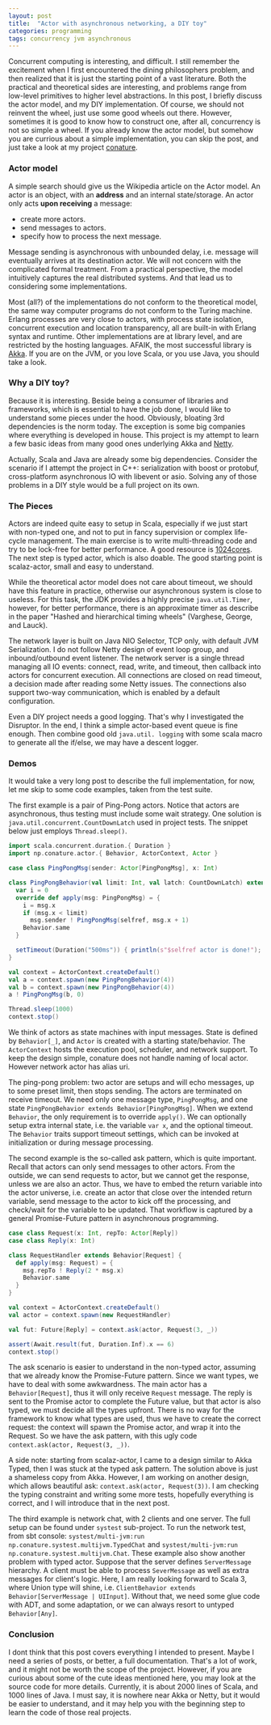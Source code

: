 ```yaml
---
layout: post
title:  "Actor with asynchronous networking, a DIY toy"
categories: programming
tags: concurrency jvm asynchronous
---
```


Concurrent computing is interesting, and difficult. I still remember the excitement when I first
encountered the dining philosophers problem, and then realized that it is just the starting point
of a vast literature. Both the practical and theoretical sides are interesting, and problems range
from low-level primitives to higher level abstractions. In this post, I briefly discuss the actor
model, and my DIY implementation. Of course, we should
not reinvent the wheel, just use some good wheels out there. However, sometimes it is good to
know how to construct one, after all, concurrency is not so simple a wheel. If you already know
the actor model, but somehow you are currious about a simple implementation, you can skip the post,
and just take a look at my project [conature](https://github.com/ngpham/conature).

### Actor model

A simple search should give us the Wikipedia article on the Actor model. An actor is an object,
with an **address** and an internal state/storage. An actor only acts **upon receiving** a message:
- create more actors.
- send messages to actors.
- specify how to process the next message.

Message sending is asynchronous with unbounded delay, i.e. message will eventually arrives at its
destination actor. We will not concern with the complicated formal treatment. From a practical
perspective, the model intuitively captures the real distributed systems. And
that lead us to considering some implementations.

Most (all?) of the implementations do not conform to the theoretical model, the same way computer
programs do not conform to the Turing machine. Erlang processes are very close to actors, with
process state isolation, concurrent execution and location transparency, all are built-in with
Erlang syntax and runtime. Other implementations are at library level, and are restricted
by the hosting languages. AFAIK, the most successful library is [Akka](https://akka.io/). If you
are on the JVM, or you love Scala, or you use Java, you should take a look.

### Why a DIY toy?

Because it is interesting. Beside being a consumer of libraries and frameworks, which is essential
to have the job done, I would like to understand some pieces under the hood. Obviously, bloating
3rd dependencies is the norm today.
The exception is some big companies where everything is developed in house.
This project is my attempt to learn a few basic ideas from many good ones underlying Akka and
[Netty](https://netty.io/).

Actually, Scala and Java are already some big dependencies.
Consider the scenario if I attempt the project in C++: serialization with boost
or protobuf, cross-platform asynchronous IO with libevent or asio. Solving any of those problems
in a DIY style would be a full project on its own.

### The Pieces

Actors are indeed quite easy to setup in Scala, especially if we just start with non-typed one,
and not to put in fancy supervision or complex life-cycle management. The main exercise is to
write multi-threading code and try to be lock-free for better performance.
A good resource is [1024cores](http://www.1024cores.net/). The next step is typed actor,
which is also doable. The good starting point is scalaz-actor, small and easy to understand.

While the theoretical actor model does not care about timeout, we should have this feature in
practice, otherwise our asynchronous system is close to useless. For this task, the JDK provides
a highly precise `java.util.Timer`, however, for better performance, there is an
approximate timer as describe in the paper "Hashed and hierarchical timing wheels" (Varghese,
George, and Lauck).

The network layer is built on Java NIO Selector, TCP only, with default JVM Serialization.
I do not follow Netty design of event loop group, and inbound/outbound event listener. The
network server is a single thread managing all IO
events: connect, read, write, and timeout, then callback into actors for concurrent execution.
All connections are closed on read timeout, a decision made after reading some Netty
issues. The connections also support two-way communication, which is enabled by a default
configuration.

Even a DIY project needs a good logging. That's why I investigated the Disruptor. In the end,
I think a simple actor-based event queue is fine enough. Then combine good old `java.util.
logging` with some scala macro to generate all the if/else, we may have a descent logger.

### Demos

It would take a very long post to describe the full implementation, for now, let
me skip to some code examples, taken from the test suite.

The first example is a pair of Ping-Pong actors. Notice that actors are asynchronous, thus testing
must include some wait strategy. One solution is `java.util.concurrent.CountDownLatch` used in
project tests. The snippet below just employs `Thread.sleep()`.
```scala
import scala.concurrent.duration.{ Duration }
import np.conature.actor.{ Behavior, ActorContext, Actor }

case class PingPongMsg(sender: Actor[PingPongMsg], x: Int)

class PingPongBehavior(val limit: Int, val latch: CountDownLatch) extends Behavior[PingPongMsg] {
  var i = 0
  override def apply(msg: PingPongMsg) = {
    i = msg.x
    if (msg.x < limit)
      msg.sender ! PingPongMsg(selfref, msg.x + 1)
    Behavior.same
  }

  setTimeout(Duration("500ms")) { println(s"$selfref actor is done!"); selfref.terminate() }
}

val context = ActorContext.createDefault()
val a = context.spawn(new PingPongBehavior(4))
val b = context.spawn(new PingPongBehavior(4))
a ! PingPongMsg(b, 0)

Thread.sleep(1000)
context.stop()
```

We think of actors as state machines with input messages. State is defined by `Behavior[_]`,
and `Actor` is created with a starting state/behavior. The `ActorContext` hosts the execution
pool, scheduler, and network support. To keep the design simple, conature does not handle naming
of local actor. However network actor has alias uri.

The ping-pong problem: two actor are setups and will echo messages, up to some preset limit, then
stops sending. The actors are terminated on receive timeout. We need only one message type, `PingPongMsg`,
and one state `PingPongBehavior extends Behavior[PingPongMsg]`. When we extend `Behavior`, the
only requirement is to override `apply()`. We can optionally setup extra internal state, i.e. the
variable `var x`, and the optional timeout. The `Behavior` traits support timeout settings, which
can be invoked at initialization or during message processing.

The second example is the so-called ask pattern, which is quite important. Recall that actors can
only send messages to other actors. From the outside, we can send requests to actor, but we cannot
get the response, unless we are also an actor. Thus, we have to
embed the return variable into the actor universe, i.e. create an actor that close over the
intended return variable, send message to the actor to kick off the processing, and check/wait
for the variable to be updated. That workflow is captured by a general Promise-Future pattern in
asynchronous programming.
```scala
case class Request(x: Int, repTo: Actor[Reply])
case class Reply(x: Int)

class RequestHandler extends Behavior[Request] {
  def apply(msg: Request) = {
    msg.repTo ! Reply(2 * msg.x)
    Behavior.same
  }
}

val context = ActorContext.createDefault()
val actor = context.spawn(new RequestHandler)

val fut: Future[Reply] = context.ask(actor, Request(3, _))

assert(Await.result(fut, Duration.Inf).x == 6)
context.stop()
```

The ask scenario is easier to understand in the non-typed actor, assuming that we already know the
Promise-Future pattern. Since we want types, we
have to deal with some awkwardness. The main actor has a `Behavior[Request]`, thus it will
only receive `Request` message. The reply is sent to the Promise actor to complete the Future
value, but that actor is also typed, we must decide all the types upfront.
There is no way for the framework to know what types are used, thus we have to create the correct
request: the context will spawn the Promise actor, and wrap it into
the Request. So we have the ask pattern, with this ugly code `context.ask(actor, Request(3, _))`.

A side note: starting from scalaz-actor, I came to a design similar to Akka Typed, then I
was stuck at the typed ask pattern. The solution above is just a shameless copy from Akka.
However, I am working on another design, which allows beautiful ask:
`context.ask(actor, Request(3))`.
I am checking the typing constraint and writing some more tests, hopefully everything is correct,
and I will introduce that in the next post.

The third example is network chat, with 2 clients and one server. The full setup can be found
under `systest` sub-project. To run the network test, from sbt console:
`systest/multi-jvm:run np.conature.systest.multijvm.TypedChat` and
`systest/multi-jvm:run np.conature.systest.multijvm.Chat`. These example also show another problem
with typed actor. Suppose that the server defines `ServerMessage` hierarchy. A client
must be able to process `SeverMessage` as well as extra messages for client's logic. Here, I am
really looking forward to Scala 3, where Union type will shine, i.e. `ClientBehavior
extends Behavior[ServerMessage | UIInput]`. Without that, we need some glue code with ADT, and some
adaptation, or we can always resort to untyped `Behavior[Any]`.

### Conclusion

I dont think that this post covers everything I intended to present. Maybe I need a series of posts,
or better, a full documentation. That's a lot of work, and it might not be worth the scope of
the project. However, if you are curious about some of the cute ideas mentioned here, you may
look at the source code for more details. Currently, it is about 2000 lines of Scala, and 1000 lines
of Java. I must say, it is nowhere near Akka or Netty, but it would be easier to understand, and
it may help you with the beginning step to learn the code of those real projects.

